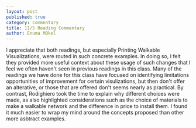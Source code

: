 ```yaml
---
layout: post
published: true
category: commentary
title: 11/5 Reading Commentary
author: Enuma MOkel
---
```

I appreciate that both readings, but especially Printing Walkable Visualizations, were routed in such concrete examples. In doing so, I felt they provided more useful context about these usage of such changes that I feel we often haven't seen in previous readings in this class. Many of the readings we have done for this class have focused on identifying limitations opportunities of improvement for certain visulizations, but then don't offer an alterative, or those that are offered don't seems nearly as practical. By contrast, Rodighiero took the time to explain why different choices were made, as also highlighted considerations such as the choice of materials to make a walkable network and the difference in price to install them. I found it much easier to wrap my mind around the concepts proposed than other more asbtract examples.
